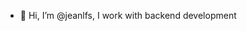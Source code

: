 - 👋 Hi, I’m @jeanlfs, I work with backend development

<!---
jeanlfs/jeanlfs is a ✨ special ✨ repository because its `README.md` (this file) appears on your GitHub profile.
You can click the Preview link to take a look at your changes.
--->
